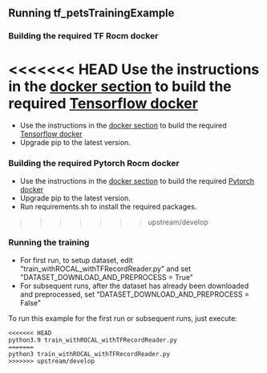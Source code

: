## Running tf_petsTrainingExample

### Building the required TF Rocm docker
<<<<<<< HEAD
Use the instructions in the [docker section](../../../../../docker) to build the required [Tensorflow docker](../../../../../docker/tensorflow)
=======
* Use the instructions in the [docker section](../../../../docker) to build the required [Tensorflow docker](../../../../docker/tensorflow)
* Upgrade pip to the latest version.

### Building the required Pytorch Rocm docker
* Use the instructions in the [docker section](../../../../docker) to build the required [Pytorch docker](../../../../docker/pytorch)
* Upgrade pip to the latest version.
* Run requirements.sh to install the required packages.
>>>>>>> upstream/develop

### Running the training

* For first run, to setup dataset, edit "train_withROCAL_withTFRecordReader.py" and set "DATASET_DOWNLOAD_AND_PREPROCESS = True"
* For subsequent runs, after the dataset has already been downloaded and preprocessed, set "DATASET_DOWNLOAD_AND_PREPROCESS = False"

To run this example for the first run or subsequent runs, just execute:
```
<<<<<<< HEAD
python3.9 train_withROCAL_withTFRecordReader.py
=======
python3 train_withROCAL_withTFRecordReader.py
>>>>>>> upstream/develop
```

